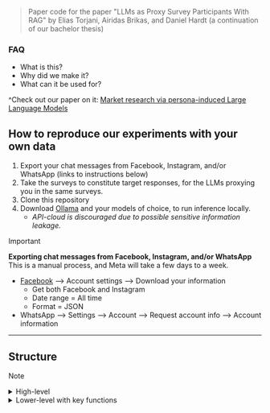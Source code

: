 > Paper code for the paper "LLMs as Proxy Survey Participants With RAG" by Elias Torjani, Airidas Brikas, and Daniel Hardt (a continuation of our bachelor thesis)

### FAQ
- What is this? 
- Why did we make it? 
- What can it be used for?

^Check out our paper on it: [Market research via persona-induced Large Language Models](https://url.com)


## How to reproduce our experiments with your own data
1. Export your chat messages from Facebook, Instagram, and/or WhatsApp (links to instructions below)
2. Take the surveys to constitute target responses, for the LLMs proxying you in the same surveys.
3. Clone this repository
4. Download [Ollama](https://ollama.com/) and your models of choice, to run inference locally. 
   - *API-cloud is discouraged due to possible sensitive information leakage.*


> [!IMPORTANT]
> **Exporting chat messages from Facebook, Instagram, and/or WhatsApp**
> This is a manual process, and Meta will take a few days to a week.
> - [Facebook](https://accountscenter.facebook.com/info_and_permissions/dyi) --> Account settings --> Download your information
>   - Get both Facebook and Instagram
>   - Date range = All time
>   - Format = JSON
> - WhatsApp --> Settings --> Account --> Request account info --> Account information

------------------------------------
## Structure
> [!NOTE]
> <details> <summary>High-level</summary>
>     ```md
>     └── Data Analysis Pipeline
>         ├── 1. Initial Setup
>         │   ├── Load simulation files
>         │   ├── Configure directories
>         │   └── Import dependencies
>         │
>         ├── 2. Data Processing
>         │   ├── Extract run numbers
>         │   ├── Infer survey types
>         │   ├── Map simulations to base cases
>         │   └── Clean invalid values
>         │
>         ├── 3. Analysis
>         │   ├── Single simulation evaluation
>         │   ├── Multi-simulation aggregation
>         │   └── Base simulation comparison
>         │
>         └── 4. Visualization
>             ├── Model comparison plots
>             ├── Hyperparameter analysis
>             └── Correlation studies
>     ```
> </details>
> <details>
> <summary>Lower-level with key functions</summary>
> ```md
> └── Data Analysis Pipeline
>    ├── 1. Setup & Configuration
>    │   ├── Import Dependencies
>    │   ├── Constants Definition
>    │   └── Directory Configuration
>    │
>    ├── 2. Data Loading & Validation
>    │   ├── Simulation File Indexing
>    │   ├── Column Validation
>    │   └── Data Type Verification
>    │
>    ├── 3. Data Preprocessing
>    │   ├── Answer Cleaning
>    │   │   ├── Text Normalization
>    │   │   ├── Pattern Matching
>    │   │   └── Invalid Answer Detection
>    │   │
>    │   ├── Data Mapping
>    │   │   ├── Base Simulation Mapping
>    │   │   ├── Subject Inference
>    │   │   └── Answer Remapping
>    │   │
>    │   └── Data Enrichment
>    │       ├── Survey Type Detection
>    │       └── Answer Integration
>    │
>    ├── 4. Analysis
>    │   ├── Correlation Analysis
>    │   ├── Error Calculation
>    │   └── Statistical Measures
>    │
>    └── 5. Visualization & Reporting
>        ├── Performance Metrics
>        ├── Comparison Plots
>        └── Summary Statistics
> ```
> </details